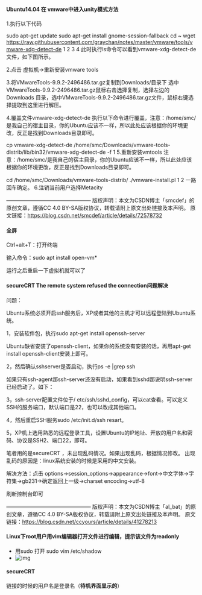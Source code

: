 #### Ubuntu14.04 在 vmware中进入unity模式方法
1.执行以下代码

sudo apt-get update
sudo apt-get install gnome-session-fallback
cd ~
wget https://raw.githubusercontent.com/graychan/notes/master/vmware/tools/vmware-xdg-detect-de
1
2
3
4
此时执行ls命令可以看到vmware-xdg-detect-de文件，如下图所示。

2.点击 虚拟机->重新安装vmware tools

3.将VMwareTools-9.9.2-2496486.tar.gz复制到Downloads/目录下
选中VMwareTools-9.9.2-2496486.tar.gz鼠标右击选择复制，选择左边的Downloads 目录，选中VMwareTools-9.9.2-2496486.tar.gz文件，鼠标右键选择提取到这里进行解压。

4.覆盖文件vmware-xdg-detect-de
执行以下命令进行覆盖，注意：/home/smc/是我自己的宿主目录，你的Ubuntu应该不一样，所以此处应该根据你的环境更改，反正是找到Downloads目录即可。

cp vmware-xdg-detect-de /home/smc/Downloads/vmware-tools-distrib/lib/bin32/vmware-xdg-detect-de -f
1
5.重新安装vmtools
注意：/home/smc/是我自己的宿主目录，你的Ubuntu应该不一样，所以此处应该根据你的环境更改，反正是找到Downloads目录即可。

cd /home/smc/Downloads/vmware-tools-distrib/
./vmware-install.pl
1
2
一路回车确定。
6.注销当前用户选择Metacity



————————————————
版权声明：本文为CSDN博主「smcdef」的原创文章，遵循CC 4.0 BY-SA版权协议，转载请附上原文出处链接及本声明。
原文链接：https://blog.csdn.net/smcdef/article/details/72578732

#### 全屏

Ctrl+alt+T：打开终端



输入命令：sudo apt install open-vm*

运行之后重启一下虚拟机就可以了

#### secureCRT The remote system refused the connection问题解决

问题：



Ubuntu系统必须开启ssh服务后，XP或者其他的主机才可以远程登陆到Ubuntu系统。

1，安装软件包，执行sudo apt-get install openssh-server

Ubuntu缺省安装了openssh-client，如果你的系统没有安装的话，再用apt-get install openssh-client安装上即可。

2，然后确认sshserver是否启动，执行ps -e |grep ssh

 

如果只有ssh-agent那ssh-server还没有启动，如果看到sshd那说明ssh-server已经启动了。如下：



3，ssh-server配置文件位于/ etc/ssh/sshd_config，可以cat查看。可以定义SSH的服务端口，默认端口是22，也可以改成其他端口。

4，然后重启SSH服务sudo /etc/init.d/ssh resart。

5，XP机上选用熟悉的远程登录工具，设置Ubuntu的IP地址、开放的用户名和密码、协议是SSH2、端口22，即可。




笔者用的是secureCRT ，未出现乱码情况。如果出现乱码，根据情况修改。
出现乱码的原因是：linux系统安装的时候是采用的中文安装。

解决方法：点击 options->session_options->appearance->font->中文字体->字符集->gb231->确定返回上一级->charset encoding->utf-8

刷新控制台即可



————————————————
版权声明：本文为CSDN博主「al_bat」的原创文章，遵循CC 4.0 BY-SA版权协议，转载请附上原文出处链接及本声明。
原文链接：https://blog.csdn.net/ccyours/article/details/41278213







####  Linux下root用户用vim编辑器打开文件进行编辑，提示该文件为readonly

 * 用sudo 打开
 sudo vim /etc/shadow
 * ![img](https://www.runoob.com/wp-content/uploads/2015/10/vi-vim-cheat-sheet-sch.gif)



#### secureCRT 

链接的时候的用户名是登录名（**待机界面显示的**）
